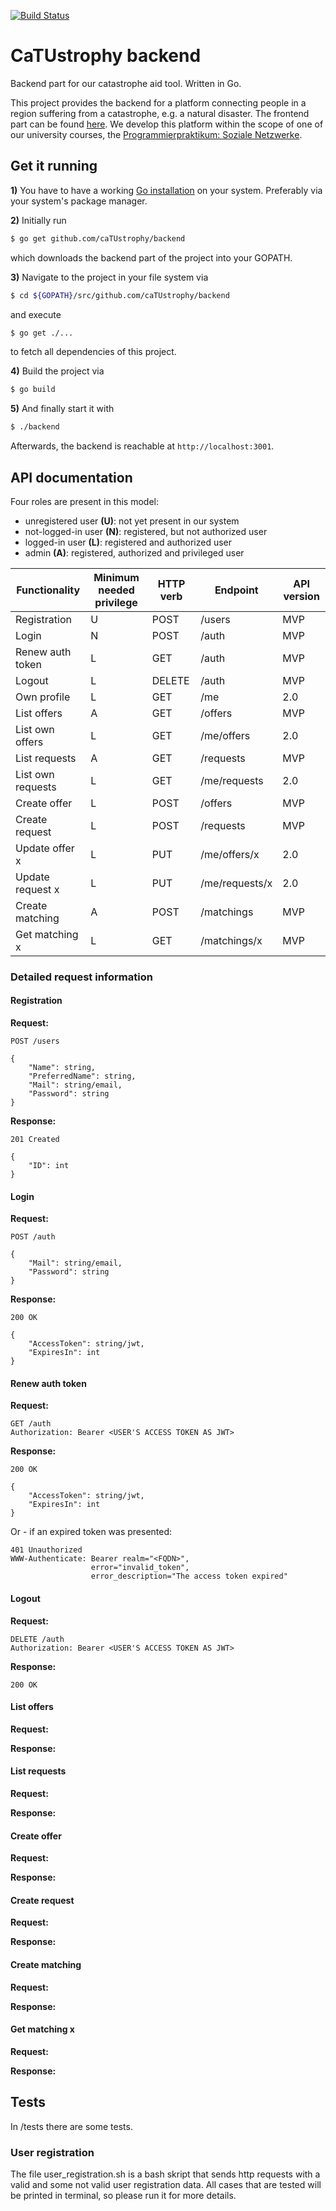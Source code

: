 [![Build Status](https://travis-ci.org/caTUstrophy/backend.svg?branch=master)](https://travis-ci.org/caTUstrophy/backend)

# CaTUstrophy backend

Backend part for our catastrophe aid tool. Written in Go.

This project provides the backend for a platform connecting people in a region suffering from a catastrophe, e.g. a natural disaster. The frontend part can be found [here](https://github.com/caTUstrophy/frontend). We develop this platform within the scope of one of our university courses, the [Programmierpraktikum: Soziale Netzwerke](https://www.cit.tu-berlin.de/menue/teaching/sommersemester_16/programmierpraktikum_soziale_netzwerke_ppsn/).

## Get it running

**1)** You have to have a working [Go installation](https://golang.org/doc/install) on your system. Preferably via your system's package manager.

**2)** Initially run
```bash
$ go get github.com/caTUstrophy/backend
```
which downloads the backend part of the project into your GOPATH.

**3)** Navigate to the project in your file system via
```bash
$ cd ${GOPATH}/src/github.com/caTUstrophy/backend
```
and execute
```bash
$ go get ./...
```
to fetch all dependencies of this project.

**4)** Build the project via
```bash
$ go build
```

**5)** And finally start it with
```bash
$ ./backend
```

Afterwards, the backend is reachable at `http://localhost:3001`.


## API documentation

Four roles are present in this model:
* unregistered user **(U)**: not yet present in our system
* not-logged-in user **(N)**: registered, but not authorized user
* logged-in user **(L)**: registered and authorized user
* admin **(A)**: registered, authorized and privileged user

| Functionality     | Minimum needed privilege | HTTP verb | Endpoint       | API version |
| ----------------- | ------------------------ | --------- | -------------- | ----------- |
| Registration      | U                        | POST      | /users         | MVP         |
| Login             | N                        | POST      | /auth          | MVP         |
| Renew auth token  | L                        | GET       | /auth          | MVP         |
| Logout            | L                        | DELETE    | /auth          | MVP         |
| Own profile       | L                        | GET       | /me            | 2.0         |
| List offers       | A                        | GET       | /offers        | MVP         |
| List own offers   | L                        | GET       | /me/offers     | 2.0         |
| List requests     | A                        | GET       | /requests      | MVP         |
| List own requests | L                        | GET       | /me/requests   | 2.0         |
| Create offer      | L                        | POST      | /offers        | MVP         |
| Create request    | L                        | POST      | /requests      | MVP         |
| Update offer x    | L                        | PUT       | /me/offers/x   | 2.0         |
| Update request x  | L                        | PUT       | /me/requests/x | 2.0         |
| Create matching   | A                        | POST      | /matchings     | MVP         |
| Get matching x    | L                        | GET       | /matchings/x   | MVP         |


### Detailed request information

#### Registration

**Request:**

```
POST /users

{
    "Name": string,
    "PreferredName": string,
    "Mail": string/email,
    "Password": string
}
```

**Response:**

```
201 Created

{
    "ID": int
}
```

#### Login

**Request:**

```
POST /auth

{
    "Mail": string/email,
    "Password": string
}
```

**Response:**

```
200 OK

{
    "AccessToken": string/jwt,
    "ExpiresIn": int
}
```

#### Renew auth token

**Request:**

```
GET /auth
Authorization: Bearer <USER'S ACCESS TOKEN AS JWT>
```

**Response:**

```
200 OK

{
    "AccessToken": string/jwt,
    "ExpiresIn": int
}
```

Or - if an expired token was presented:

```
401 Unauthorized
WWW-Authenticate: Bearer realm="<FQDN>",
                  error="invalid_token",
                  error_description="The access token expired"
```

#### Logout

**Request:**

```
DELETE /auth
Authorization: Bearer <USER'S ACCESS TOKEN AS JWT>
```

**Response:**

```
200 OK
```

#### List offers

**Request:**

**Response:**


#### List requests

**Request:**

**Response:**


#### Create offer

**Request:**

**Response:**


#### Create request

**Request:**

**Response:**


#### Create matching

**Request:**

**Response:**


#### Get matching x

**Request:**

**Response:**

## Tests

In /tests there are some tests.

### User registration
The file user_registration.sh is a bash skript that sends http requests with a valid and some not valid user registration data. All cases that are tested will be printed in terminal, so please run it for more details.
